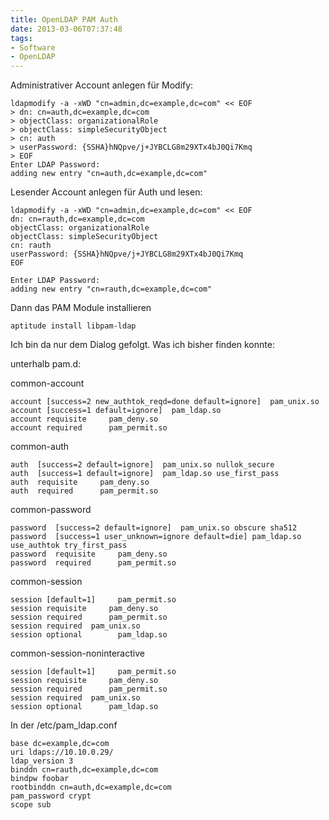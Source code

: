 ```yaml
---
title: OpenLDAP PAM Auth
date: 2013-03-06T07:37:48
tags:
- Software
- OpenLDAP
---
```


Administrativer Account anlegen für Modify:

~~~
ldapmodify -a -xWD "cn=admin,dc=example,dc=com" << EOF
> dn: cn=auth,dc=example,dc=com
> objectClass: organizationalRole
> objectClass: simpleSecurityObject
> cn: auth
> userPassword: {SSHA}hNQpve/j+JYBCLG8m29XTx4bJ0Qi7Kmq
> EOF
Enter LDAP Password:
adding new entry "cn=auth,dc=example,dc=com"
~~~

Lesender Account anlegen für Auth und lesen:

~~~
ldapmodify -a -xWD "cn=admin,dc=example,dc=com" << EOF
dn: cn=rauth,dc=example,dc=com
objectClass: organizationalRole
objectClass: simpleSecurityObject
cn: rauth
userPassword: {SSHA}hNQpve/j+JYBCLG8m29XTx4bJ0Qi7Kmq
EOF

Enter LDAP Password:
adding new entry "cn=rauth,dc=example,dc=com"
~~~

Dann das PAM Module installieren

~~~
aptitude install libpam-ldap
~~~

Ich bin da nur dem Dialog gefolgt. Was ich bisher finden konnte:

unterhalb pam.d:

common-account

~~~
account [success=2 new_authtok_reqd=done default=ignore]  pam_unix.so
account [success=1 default=ignore]  pam_ldap.so
account requisite     pam_deny.so
account required      pam_permit.so
~~~

common-auth

~~~
auth  [success=2 default=ignore]  pam_unix.so nullok_secure
auth  [success=1 default=ignore]  pam_ldap.so use_first_pass
auth  requisite     pam_deny.so
auth  required      pam_permit.so
~~~

common-password

~~~
password  [success=2 default=ignore]  pam_unix.so obscure sha512
password  [success=1 user_unknown=ignore default=die] pam_ldap.so use_authtok try_first_pass
password  requisite     pam_deny.so
password  required      pam_permit.so
~~~

common-session

~~~
session [default=1]     pam_permit.so
session requisite     pam_deny.so
session required      pam_permit.so
session required  pam_unix.so
session optional        pam_ldap.so
~~~

common-session-noninteractive

~~~
session [default=1]     pam_permit.so
session requisite     pam_deny.so
session required      pam_permit.so
session required  pam_unix.so
session optional      pam_ldap.so
~~~

In der /etc/pam_ldap.conf

~~~
base dc=example,dc=com
uri ldaps://10.10.0.29/
ldap_version 3
binddn cn=rauth,dc=example,dc=com
bindpw foobar
rootbinddn cn=auth,dc=example,dc=com
pam_password crypt
scope sub
~~~
